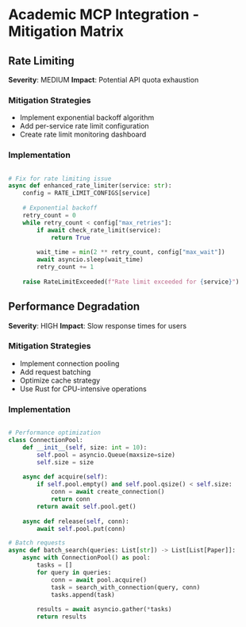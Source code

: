 # Academic MCP Integration - Mitigation Matrix

## Rate Limiting

**Severity**: MEDIUM
**Impact**: Potential API quota exhaustion

### Mitigation Strategies
- Implement exponential backoff algorithm
- Add per-service rate limit configuration
- Create rate limit monitoring dashboard

### Implementation
```python

# Fix for rate limiting issue
async def enhanced_rate_limiter(service: str):
    config = RATE_LIMIT_CONFIGS[service]
    
    # Exponential backoff
    retry_count = 0
    while retry_count < config["max_retries"]:
        if await check_rate_limit(service):
            return True
        
        wait_time = min(2 ** retry_count, config["max_wait"])
        await asyncio.sleep(wait_time)
        retry_count += 1
    
    raise RateLimitExceeded(f"Rate limit exceeded for {service}")

```

## Performance Degradation

**Severity**: HIGH
**Impact**: Slow response times for users

### Mitigation Strategies
- Implement connection pooling
- Add request batching
- Optimize cache strategy
- Use Rust for CPU-intensive operations

### Implementation
```python

# Performance optimization
class ConnectionPool:
    def __init__(self, size: int = 10):
        self.pool = asyncio.Queue(maxsize=size)
        self.size = size
        
    async def acquire(self):
        if self.pool.empty() and self.pool.qsize() < self.size:
            conn = await create_connection()
            return conn
        return await self.pool.get()
    
    async def release(self, conn):
        await self.pool.put(conn)

# Batch requests
async def batch_search(queries: List[str]) -> List[List[Paper]]:
    async with ConnectionPool() as pool:
        tasks = []
        for query in queries:
            conn = await pool.acquire()
            task = search_with_connection(query, conn)
            tasks.append(task)
        
        results = await asyncio.gather(*tasks)
        return results

```

